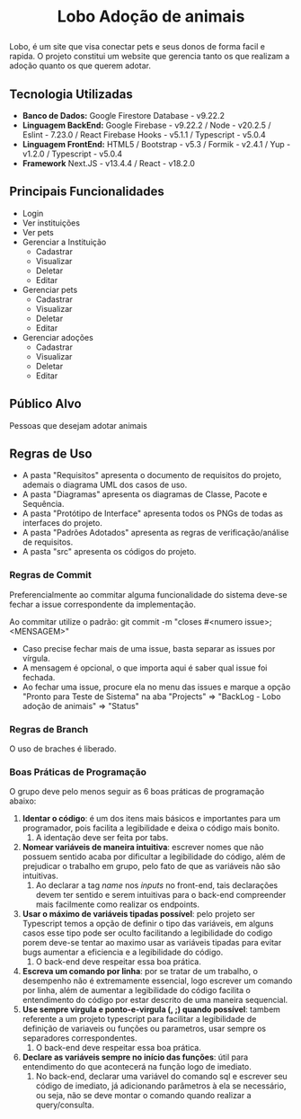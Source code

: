 # <p align="center">Lobo Adoção de animais</p>

Lobo, é um site que visa conectar pets e seus donos de forma facil e rapida. O projeto constitui um website que gerencia tanto os que realizam a adoção quanto os que querem adotar.<br>

## Tecnologia Utilizadas

* **Banco de Dados:** Google Firestore Database - v9.22.2
* **Linguagem BackEnd:** Google Firebase - v9.22.2 / Node - v20.2.5 / Eslint - 7.23.0 / React Firebase Hooks - v5.1.1 / Typescript - v5.0.4
* **Linguagem FrontEnd:** HTML5 / Bootstrap - v5.3 / Formik - v2.4.1 / Yup - v1.2.0 / Typescript - v5.0.4
* **Framework** Next.JS - v13.4.4 / React - v18.2.0

## Principais Funcionalidades

* Login
* Ver instituições
* Ver pets
* Gerenciar a Instituição
  * Cadastrar
  * Visualizar
  * Deletar
  * Editar
* Gerenciar pets
  * Cadastrar
  * Visualizar
  * Deletar
  * Editar
* Gerenciar adoções
  * Cadastrar
  * Visualizar
  * Deletar
  * Editar

## Público Alvo

Pessoas que desejam adotar animais

## Regras de Uso

* A pasta "Requisitos" apresenta o documento de requisitos do projeto, ademais o diagrama UML dos casos de uso.
* A pasta "Diagramas" apresenta os diagramas de Classe, Pacote e Sequência.
* A pasta "Protótipo de Interface" apresenta todos os PNGs de todas as interfaces do projeto.
* A pasta "Padrões Adotados" apresenta as regras de verificação/análise de requisitos.
* A pasta "src" apresenta os códigos do projeto.

### Regras de Commit

Preferencialmente ao commitar alguma funcionalidade do sistema deve-se fechar a issue correspondente da implementação.

Ao commitar utilize o padrão: git commit -m "closes #\<numero issue\>; \<MENSAGEM\>"
* Caso precise fechar mais de uma issue, basta separar as issues por vírgula.
* A mensagem é opcional, o que importa aqui é saber qual issue foi fechada.
* Ao fechar uma issue, procure ela no menu das issues e marque a opção "Pronto para Teste de Sistema" na aba "Projects" => "BackLog - Lobo adoção de animais" => "Status"

### Regras de Branch

O uso de braches é liberado.

### Boas Práticas de Programação

O grupo deve pelo menos seguir as 6 boas práticas de programação abaixo:

1. **Identar o código**: é um dos itens mais básicos e importantes para um programador, pois facilita a legibilidade e deixa o código mais bonito.
    1.  A identação deve ser feita por tabs.
2.  **Nomear variáveis de maneira intuitiva**: escrever nomes que não possuem sentido acaba por dificultar a legibilidade do código, além de prejudicar o trabalho em grupo, pelo fato de que as variáveis não são intuitivas.
    1.  Ao declarar a tag *name* nos *inputs* no front-end, tais declarações devem ter sentido e serem intuitivas para o back-end compreender mais facilmente como realizar os endpoints.
3.  **Usar o máximo de variáveis tipadas possível**: pelo projeto ser Typescript temos a opção de definir o tipo das variáveis, em alguns casos esse tipo pode ser oculto facilitando a legibilidade do codigo porem deve-se tentar ao maximo usar as variáveis tipadas para evitar bugs aumentar a eficiencia e a legibilidade do código.
    1.  O back-end deve respeitar essa boa prática.
5.  **Escreva um comando por linha**: por se tratar de um trabalho, o desempenho não é extremamente essencial, logo escrever um comando por linha, além de aumentar a legibilidade do código facilita o entendimento do código por estar descrito de uma maneira sequencial.
6.  **Use sempre virgula e ponto-e-virgula (, ;) quando possível**: tambem referente a um projeto typescript para facilitar a legibilidade de definição de variaveis ou funções ou parametros, usar sempre os separadores correspondentes.
    1.  O back-end deve respeitar essa boa prática.
7.  **Declare as variáveis sempre no início das funções**: útil para entendimento do que acontecerá na função logo de imediato.
    1.  No back-end, declarar uma variável do comando sql e escrever seu código de imediato, já adicionando parâmetros à ela se necessário, ou seja, não se deve montar o comando quando realizar a query/consulta.
